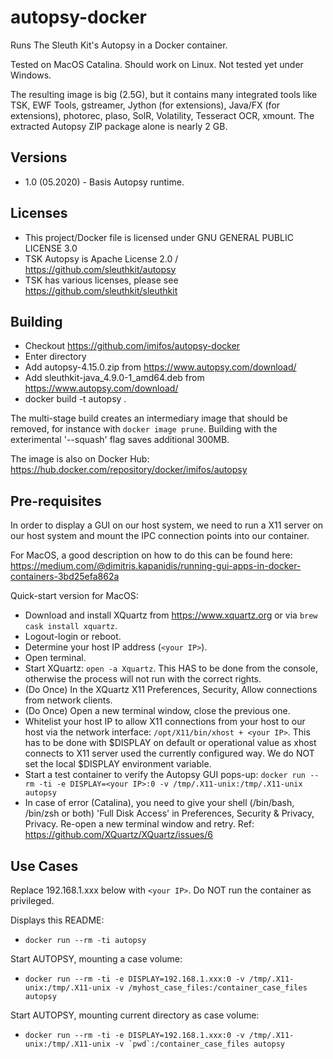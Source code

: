 # autopsy-docker

Runs The Sleuth Kit's Autopsy in a Docker container.

Tested on MacOS Catalina. Should work on Linux. Not tested yet under Windows.

The resulting image is big (2.5G), but it contains many integrated tools like TSK, EWF Tools, gstreamer, Jython (for extensions), Java/FX (for extensions), photorec, plaso, SolR, Volatility, Tesseract OCR, xmount. The extracted Autopsy ZIP package alone is nearly 2 GB. 

## Versions

  * 1.0 (05.2020) - Basis Autopsy runtime. 

## Licenses

  * This project/Docker file is licensed under GNU GENERAL PUBLIC LICENSE 3.0
  * TSK Autopsy is Apache License 2.0 / https://github.com/sleuthkit/autopsy
  * TSK has various licenses, please see https://github.com/sleuthkit/sleuthkit

## Building

  * Checkout https://github.com/imifos/autopsy-docker
  * Enter directory
  * Add autopsy-4.15.0.zip from https://www.autopsy.com/download/
  * Add sleuthkit-java_4.9.0-1_amd64.deb from https://www.autopsy.com/download/
  * docker build -t autopsy .
  
The multi-stage build creates an intermediary image that should be removed, for instance with ```docker image prune```. Building with the exterimental '--squash' flag saves additional 300MB.

The image is also on Docker Hub: https://hub.docker.com/repository/docker/imifos/autopsy
   
## Pre-requisites 

In order to display a GUI on our host system, we need to run a X11 server on our host system and mount the IPC connection points into our container. 

For MacOS, a good description on how to do this can be found here: https://medium.com/@dimitris.kapanidis/running-gui-apps-in-docker-containers-3bd25efa862a

Quick-start version for MacOS:

  * Download and install XQuartz from https://www.xquartz.org or via ```brew cask install xquartz```.
  * Logout-login or reboot. 
  * Determine your host IP address (```<your IP>```).
  * Open terminal.
  * Start XQuartz: ```open -a Xquartz```. This HAS to be done from the console, otherwise the process will not run with the correct rights.
  * (Do Once) In the XQuartz X11 Preferences, Security, Allow connections from network clients.
  * (Do Once) Open a new terminal window, close the previous one.
  * Whitelist your host IP to allow X11 connections from your host to our host via the network interface: ```/opt/X11/bin/xhost + <your IP>```. This has to be done with $DISPLAY on default or operational value as xhost connects to X11 server used the currently configured way. We do NOT set the local $DISPLAY environment variable.
  * Start a test container to verify the Autopsy GUI pops-up: ```docker run --rm -ti -e DISPLAY=<your IP>:0 -v /tmp/.X11-unix:/tmp/.X11-unix autopsy```
  * In case of error (Catalina), you need to give your shell (/bin/bash, /bin/zsh or both) 'Full Disk Access' in Preferences, Security & Privacy, Privacy. Re-open a new terminal window and retry. Ref: https://github.com/XQuartz/XQuartz/issues/6

## Use Cases

Replace 192.168.1.xxx below with ```<your IP>```. Do NOT run the container as privileged.

Displays this README:
  * ```docker run --rm -ti autopsy```

Start AUTOPSY, mounting a case volume:
  * ```docker run --rm -ti -e DISPLAY=192.168.1.xxx:0 -v /tmp/.X11-unix:/tmp/.X11-unix -v /myhost_case_files:/container_case_files autopsy```

Start AUTOPSY, mounting current directory as case volume:
  * ```docker run --rm -ti -e DISPLAY=192.168.1.xxx:0 -v /tmp/.X11-unix:/tmp/.X11-unix -v `pwd`:/container_case_files autopsy```
